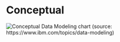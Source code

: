 # Conceptual

![Conceptual Data Modeling chart (source: https://www.ibm.com/topics/data-modeling)](https://www.ibm.com/content/dam/connectedassets-adobe-cms/worldwide-content/creative-assets/s-migr/ul/g/ae/c5/conceptual-data-modeling.png)
